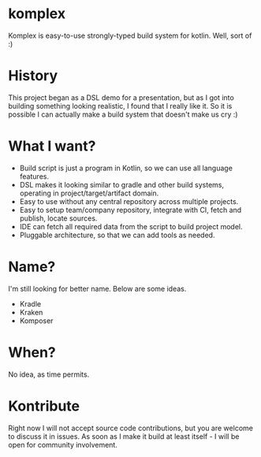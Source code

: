 komplex
=======

Komplex is easy-to-use strongly-typed build system for kotlin. Well, sort of :)


History
=======

This project began as a DSL demo for a presentation, but as I got into building something looking realistic,
I found that I really like it. So it is possible I can actually make a build system that doesn't make us cry :)

What I want?
=============

* Build script is just a program in Kotlin, so we can use all language features.
* DSL makes it looking similar to gradle and other build systems, operating in project/target/artifact domain.
* Easy to use without any central repository across multiple projects.
* Easy to setup team/company repository, integrate with CI, fetch and publish, locate sources.
* IDE can fetch all required data from the script to build project model.
* Pluggable architecture, so that we can add tools as needed.

Name?
=====

I'm still looking for better name. Below are some ideas.

* Kradle
* Kraken
* Komposer

When?
=====

No idea, as time permits.

Kontribute
==========

Right now I will not accept source code contributions, but you are welcome to discuss it in issues.
As soon as I make it build at least itself - I will be open for community involvement.


